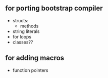 ## for porting bootstrap compiler

- structs:
    - methods
- string literals
- for loops
- classes??

## for adding macros

- function pointers
